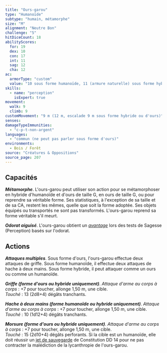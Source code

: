 ```yaml
---
title: "Ours-garou"
type: "Humanoïde"
subtype: "humain, métamorphe"
size: "M"
alignment: "Neutre Bon"
challenge: "5"
hitDiceCount: 18
abilityScores:
  for: 19
  dex: 10
  con: 17
  int: 11
  sag: 12
  cha: 12
ac:
  armorType: "custom"
  value: "10 sous forme humanoïde, 11 (armure naturelle) sous forme hybride ou d'ours"
skills:
  - name: "perception"
    isExpert: true
movement:
  walk: 9
  climb: 9
customMovement: "9 m (12 m, escalade 9 m sous forme hybride ou d'ours)"
senses:
damageTypeImmunities:
  - "c-p-t-non-argent"
languages:
  - "commun (ne peut pas parler sous forme d'ours)"
environments:
  - Bois / Forêt
source: "Créatures & Oppositions"
source_page: 207
---
```

## Capacités
_**Métamorphe**_. L'ours-garou peut utiliser son action pour se métamorphoser en hybride d'humanoïde et d'ours de taille G, en ours de taille G, ou pour reprendre sa véritable forme. Ses statistiques, à l'exception de sa taille et de sa CA, restent les mêmes, quelle que soit la forme adoptée. Ses objets équipés ou transportés ne sont pas transformés. L'ours-garou reprend sa forme véritable s'il meurt.

_**Odorat aiguisé**_. L'ours-garou obtient un [_avantage_](/utiliser-les-caracteristiques/#avantage-et-desavantage) lors des tests de Sagesse (Perception) basés sur l'odorat.

## Actions
_**Attaques multiples**_. Sous forme d'ours, l'ours-garou effectue deux attaques de griffe. Sous forme humanoïde, il effectue deux attaques de hache à deux mains. Sous forme hybride, il peut attaquer comme un ours ou comme un humanoïde.

_**Griffe (forme d'ours ou hybride uniquement)**_. _Attaque d'arme au corps à corps_ : +7 pour toucher, allonge 1,50 m, une cible.  
_Touché_ : 13 (2d8+4) dégâts tranchants.

_**Hache à deux mains (forme humanoïde ou hybride uniquement)**_. _Attaque d'arme au corps à corps_ : +7 pour toucher, allonge 1,50 m, une cible.  
_Touché_ : 10 (1d12+4) dégâts tranchants.

_**Morsure (forme d'ours ou hybride uniquement)**_. _Attaque d'arme au corps à corps_ : +7 pour toucher, allonge 1,50 m, une cible.  
_Touché_ : 15 (2d10+4) dégâts perforants. Si la cible est un humanoïde, elle doit réussir un [jet de sauvegarde](/utiliser-les-caracteristiques/#jets-de-sauvegarde) de Constitution DD 14 pour ne pas contracter la malédiction de la lycanthropie de l'ours-garou.

